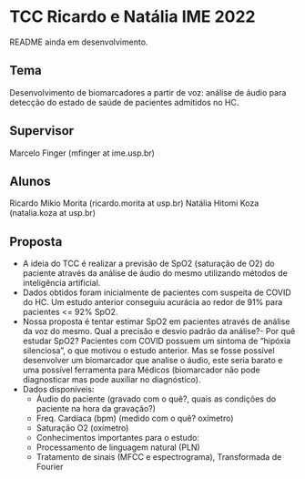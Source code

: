 # TCC Ricardo e Natália IME 2022
README ainda em desenvolvimento.

## Tema
Desenvolvimento de biomarcadores a partir de voz: análise de áudio para detecção do estado de saúde de pacientes admitidos no HC.

## Supervisor
Marcelo Finger (mfinger at ime.usp.br)

## Alunos
Ricardo Mikio Morita (ricardo.morita at usp.br)
Natália Hitomi Koza (natalia.koza at usp.br)

## Proposta
- A ideia do TCC é realizar a previsão de SpO2 (saturação de O2) do paciente através da análise de áudio do mesmo utilizando métodos de inteligência artificial.
- Dados obtidos foram inicialmente de pacientes com suspeita de COVID do HC. Um estudo anterior conseguiu acurácia ao redor de 91% para pacientes <= 92% SpO2. 
- Nossa proposta é tentar estimar SpO2 em pacientes através de análise da voz do mesmo. Qual a precisão e desvio padrão da análise?- 
Por quê estudar SpO2? Pacientes com COVID possuem um sintoma de “hipóxia silenciosa”, o que motivou o estudo anterior. Mas se fosse possível desenvolver um biomarcador que analise o áudio, este seria barato e uma possível ferramenta para Médicos (biomarcador não pode diagnosticar mas pode auxiliar no diagnóstico).
- Dados disponíveis:
  - Áudio do paciente (gravado com o quê?, quais as condições do paciente na hora da gravação?)
  - Freq. Cardíaca (bpm) (medido com o quê? oxímetro)
  - Saturação O2 (oxímetro)
  - Conhecimentos importantes para o estudo:
  - Processamento de linguagem natural (PLN)
  - Tratamento de sinais (MFCC e espectrograma), Transformada de Fourier

